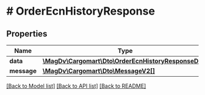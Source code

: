 # # OrderEcnHistoryResponse

## Properties

Name | Type | Description | Notes
------------ | ------------- | ------------- | -------------
**data** | [**\MagDv\Cargomart\Dto\OrderEcnHistoryResponseData**](.md) |  |
**message** | [**\MagDv\Cargomart\Dto\MessageV2[]**](MessageV2.md) |  | [optional]

[[Back to Model list]](../../README.md#models) [[Back to API list]](../../README.md#endpoints) [[Back to README]](../../README.md)
